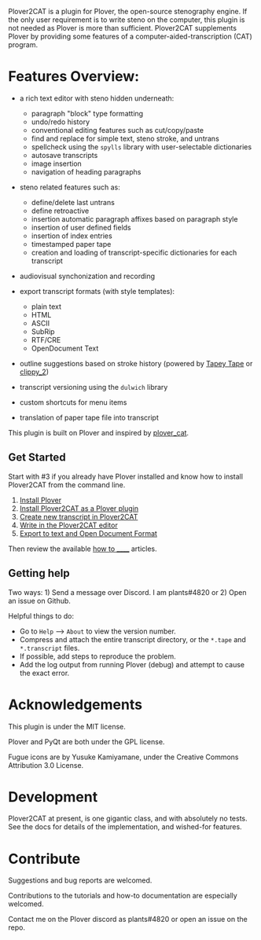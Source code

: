 Plover2CAT is a plugin for Plover, the open-source stenography engine. If the only user requirement is to write steno on the computer, this plugin is not needed as Plover is more than sufficient. Plover2CAT supplements Plover by providing some features of a computer-aided-transcription (CAT) program.

# Features Overview:

- a rich text editor with steno hidden underneath:
  - paragraph "block" type formatting
  - undo/redo history
  - conventional editing features such as cut/copy/paste
  - find and replace for simple text, steno stroke, and untrans
  - spellcheck using the `spylls` library with user-selectable dictionaries
  - autosave transcripts
  - image insertion
  - navigation of heading paragraphs

- steno related features such as:
  - define/delete last untrans
  - define retroactive
  - insertion automatic paragraph affixes based on paragraph style
  - insertion of user defined fields
  - insertion of index entries
  - timestamped paper tape
  - creation and loading of transcript-specific dictionaries for each transcript

- audiovisual synchonization and recording

- export transcript formats (with style templates):
  - plain text
  - HTML
  - ASCII
  - SubRip
  - RTF/CRE 
  - OpenDocument Text 

- outline suggestions based on stroke history (powered by [Tapey Tape](https://github.com/rabbitgrowth/plover-tapey-tape) or [clippy_2](https://github.com/Josiah-tan/plover_clippy_2))

- transcript versioning using the `dulwich` library

- custom shortcuts for menu items

- translation of paper tape file into transcript

This plugin is built on Plover and inspired by [plover_cat](https://github.com/LukeSilva/plover_cat). 


## Get Started

Start with #3 if you already have Plover installed and know how to install Plover2CAT from the command line.

1. [Install Plover](docs/tutorials/install-plover.md)
2. [Install Plover2CAT as a Plover plugin](docs/tutorials/install-plover2cat.md)
3. [Create new transcript in Plover2CAT](docs/tutorials/create-transcript.md)
4. [Write in the Plover2CAT editor](docs/tutorials/writing-editor.md)
5. [Export to text and Open Document Format](docs/tutorials/export-file.md)

Then review the available [how to ____](docs/README.md) articles.

## Getting help

Two ways: 1) Send a message over Discord. I am plants#4820 or 2) Open an issue on Github.

Helpful things to do: 
- Go to `Help` --> `About` to view the version number.
- Compress and attach the entire transcript directory, or the `*.tape` and `*.transcript` files. 
- If possible, add steps to reproduce the problem. 
- Add the log output from running Plover (debug) and attempt to cause the exact error.


# Acknowledgements

This plugin is under the MIT license.

Plover and PyQt are both under the GPL license. 

Fugue icons are by Yusuke Kamiyamane, under the Creative Commons Attribution 3.0 License.

# Development

Plover2CAT at present, is one gigantic class, and with absolutely no tests. See the docs for details of the implementation, and wished-for features.

# Contribute

Suggestions and bug reports are welcomed.

Contributions to the tutorials and how-to documentation are especially welcomed.

Contact me on the Plover discord as plants#4820  or open an issue on the repo. 




